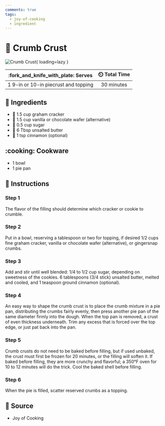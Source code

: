 ```yaml
---
comments: true
tags:
  - joy-of-cooking
  - ingredient
---
```

# :pie: Crumb Crust

![Crumb Crust](../assets/images/crumb-crust.jpg){ loading=lazy }

| :fork_and_knife_with_plate: Serves | :timer_clock: Total Time |
|:----------------------------------:|:-----------------------: |
| 1 9-in or 10-in piecrust and topping | 30 minutes |

## :salt: Ingredients

- :rice_cracker: 1.5 cup graham cracker
- :icecream: 1.5 cup vanilla or chocolate wafer (alternative)
- :candy: 0.5 cup sugar
- :butter: 6 Tbsp unsalted butter
- :custard: 1 tsp cinnamon (optional)

## :cooking: Cookware

- 1 bowl
- 1 pie pan

## :pencil: Instructions

### Step 1

The flavor of the filling should determine which cracker or cookie to crumble.

### Step 2

Put in a bowl, reserving a tablespoon or two for topping, if desired 1/2 cups fine graham cracker, vanilla or chocolate
wafer (alternative), or gingersnap crumbs.

### Step 3

Add and stir until well blended: 1/4 to 1/2 cup sugar, depending on sweetness of the cookies. 6 tablespoons (3/4 stick)
unsalted butter, melted and cooled, and 1 teaspoon ground cinnamon (optional).

### Step 4

An easy way to shape the crumb crust is to place the crumb mixture in a pie pan, distributing the crumbs fairly evenly,
then press another pie pan of the same diameter firmly into the dough. When the top pan is removed, a crust of even
thickness underneath. Trim any excess that is forced over the top edge, or just pat back into the pan.

### Step 5

Crumb crusts do not need to be baked before filling, but if used unbaked, the crust must first be frozen for 20 minutes,
or the filling will soften it. If baked before filling, they are more crunchy and flavorful; a 350°F oven for 10 to 12
minutes will do the trick. Cool the baked shell before filling.

### Step 6

When the pie is filled, scatter reserved crumbs as a topping.

## :link: Source

- Joy of Cooking
